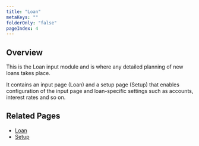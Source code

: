 ```yaml
---
title: "Loan"
metaKeys: ""
folderOnly: "false"
pageIndex: 4
---
```


## Overview
This is the Loan input module and is where any detailed planning of new loans takes place. <br/>

It contains an input page (Loan) and a setup page (Setup) that enables configuration of the input page and loan-specific settings such as accounts, interest rates and so on.
<br/>

## Related Pages
-  [Loan](loan/loan.md)
-  [Setup](loan/setup.md)

<br/>
